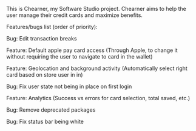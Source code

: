This is Chearner, my Software Studio project. Chearner aims to help the user manage their credit cards and maximize benefits.




Features/bugs list (order of priority):

Bug: Edit transaction breaks

Feature: Default apple pay card access (Through Apple, to change it without requiring the user to navigate to card in the wallet)

Feature: Geolocation and background activity (Automatically select right card based on store user in in)

Bug: Fix user state not being in place on first login

Feature: Analytics (Success vs errors for card selection, total saved, etc.)

Bug: Remove deprecated packages

Bug: Fix status bar being white
